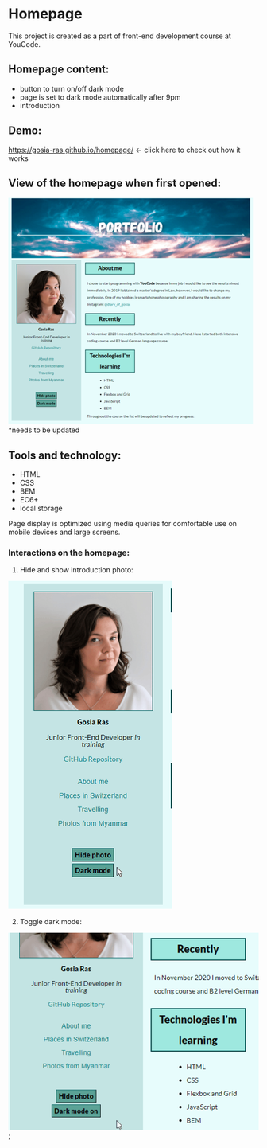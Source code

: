 # Homepage

This project is created as a part of front-end development course at YouCode.

## Homepage content: 

- button to turn on/off dark mode
- page is set to dark mode automatically after 9pm
- introduction 

## Demo: 
https://gosia-ras.github.io/homepage/ <- click here to check out how it works

## View of the homepage when first opened:
![Printscreen of the homepage](https://raw.githubusercontent.com/Gosia-Ras/homepage/main/images/page-screenshot.png)
*needs to be updated

## Tools and technology:
- HTML
- CSS
- BEM
- EC6+
- local storage

Page display is optimized using media queries for comfortable use on mobile devices and large screens.

### Interactions on the homepage:

1. Hide and show introduction photo: 

![Gif of introduction photo being hidden/shown by clicking on the button](https://raw.githubusercontent.com/Gosia-Ras/homepage/main/images/photo-click.gif)

2. Toggle dark mode: 

![Toggling dark mode](https://raw.githubusercontent.com/Gosia-Ras/homepage/main/images/darkmode-click.gif);
